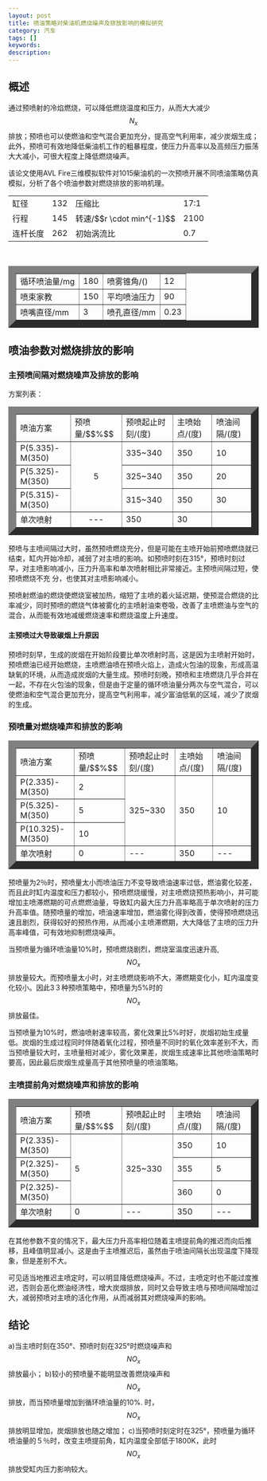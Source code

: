 ```yaml
---
layout: post
title: 喷油策略对柴油机燃烧噪声及排放影响的模拟研究
category: 汽车
tags: []
keywords:
description:
---
```


## 概述

通过预喷射的冷焰燃烧，可以降低燃烧温度和压力，从而大大减少$$N_x$$排放；预喷也可以使燃油和空气混合更加充分，提高空气利用率，减少炭烟生成；此外，预喷可有效地降低柴油机工作的粗暴程度，使压力升高率以及高频压力振荡大大减小，可很大程度上降低燃烧噪声。<br>

该论文使用AVL Fire三维模拟软件对1015柴油机的一次预喷开展不同喷油策略仿真模拟，分析了各个喷油参数对燃烧排放的影响机理。<br>


<table border"15">
	<tr>
		<td>
		缸径 
		</td>
		<td>
		132
		</td>
		<td>
		压缩比
		</td>
		<td>
		17:1
		</td>
	</tr>
	<tr>
		<td>
	    行程
		</td>
		<td>
		 145
		</td>
		<td>
		转速/$$r \cdot min^{-1}$$ 
		</td>
		<td>
		2100
		</td>
	</tr>
	<tr>
		<td>
		连杆长度
		</td>
		<td>
	    262
		</td>
		<td>
	    初始涡流比
		</td>
		<td>
        0.7
		</td>
	</tr>
</table>

<br>



<table  border="15">
   <tr>
      <td>
         循环喷油量/mg
      </td>
      <td>
         180   
      </td>
      <td>
         喷雾锥角/()   
      </td>
      <td>
        12
      </td>
   </tr>
   <tr>
      <td>
         喷束家教   
      </td>
      <td>
         150   
      </td>
      <td>
        平均喷油压力 
      </td>
      <td>
       90
      </td>
   </tr>
   <tr>
      <td>
         喷嘴直径/mm  
      </td>
      <td>
       3 
      </td>
      <td>
     喷孔直径/mm  
      </td>
      <td>
        0.23
      </td>

   </tr>
</table>

## 喷油参数对燃烧排放的影响


### 主预喷间隔对燃烧噪声及排放的影响

方案列表：
<table border="15">
    <tr>
        <td>
            喷油方案
        </td>
        <td>
            预喷量/$$%$$
        </td>
        <td>
            预喷起止时刻/(度)
        </td>
        <td>
            主喷始点/(度)
        </td>
        <td>
            喷油间隔/(度)
        </td>
    </tr>
    <tr>
        <td>
            P(5.335)-M(350)
        </td>
        <td rowspan="3">
               <center> 5</center>
        </td>
        <td>
            335~340
        </td>
        <td>
            350
        </td>
        <td>
            10
        </td>
    </tr>  
    <tr>
        <td>
            P(5.325)-M(350)
        </td>
        <td>
            325~340
        </td>
        <td>
            350
        </td>
        <td>
            20
        </td>
    </tr>  
    <tr>
        <td>
            P(5.315)-M(350)
        </td>
        <td>
            315~340
        </td>
        <td>
            350
        </td>
        <td>
            30
        </td>
    </tr>  
    <tr>
        <td>
            单次喷射
        </td>
        <td>
            <center>---<center>
        </td>
        <td>
            350
        </td>
        <td>
            30
        </td>
    </tr>  


</table>


预喷与主喷间隔过大时，虽然预喷燃烧充分，但是可能在主喷开始前预喷燃烧就已结束，缸内开始冷却，减弱了对主喷的影响。如预喷时刻在315°，预喷时刻过早，对主喷影响减小，压力升高率和单次喷射相比非常接近。主预喷间隔过短，使预喷燃烧不充 分，也使其对主喷影响减小。<br>


预喷射燃油的燃烧使燃烧室被加热，缩短了主喷的着火延迟期，使预混合燃烧的比率减少，同时预喷的燃烧气体被雾化的主喷射油束卷吸，改善了主喷燃油与空气的混合，从而能有效地减缓燃烧速率和燃烧温度上升速度。<br>

#### 主预喷过大导致碳烟上升原因

预喷时刻早，生成的炭烟在开始阶段要比单次喷射时高，这是因为主喷射开始时，预喷燃油已经开始燃烧，主喷燃油喷在预喷火焰上，造成火包油的现象，形成高温缺氧的环境，从而造成炭烟的大量生成。预喷时刻晚，预喷和主喷燃烧几乎合并在一起，不存在火包油的现象，但是由于定量的循环喷油量分两次与空气混合，可以使燃油和空气混合更加充分，提高空气利用率，减少富油低氧的区域，减少了炭烟的生成。

### 预喷量对燃烧噪声和排放的影响

<table border="15">
    <tr>
        <td>
            喷油方案
        </td>
        <td>
            预喷量/$$%$$
        </td>
        <td>
            预喷起止时刻/(度)
        </td>
        <td>
            主喷始点/(度)
        </td>
        <td>
            喷油间隔/(度)
        </td>
    </tr>
    <tr>
        <td>
            P(2.335)-M(350)
        </td>
        <td >
           2
        </td>
        <td rowspan="3">
            325~330
        </td>
        <td rowspan="3">
            350
        </td>
        <td rowspan="3">
            10
        </td>
    </tr>  
    <tr>
        <td>
            P(5.325)-M(350)
        </td>
        <td>
            5
        </td>
    </tr>  
    <tr>
        <td>
            P(10.325)-M(350)
        </td>
        <td>
            10
        </td>
    </tr>  
    <tr>
        <td>
            单次喷射
        </td>
        <td>
            0
        </td>
        <td>
            ---
        </td>
        <td>
            350
        </td>
        <td>
        ---
        </td>
    </tr>  
</table>

预喷量为2％时，预喷量太小而喷油压力不变导致喷油速率过低，燃油雾化较差，而且此时缸内温度和压力都较小，预喷燃烧缓慢，对主喷燃烧预热影响小，并可能增加主喷滞燃期的可点燃燃油量，导致缸内最大压力升高率略高于单次喷射的压力升高率值。随预喷量的增加，喷油速率增加，燃油雾化得到改善，使得预喷燃烧迅速且剧烈，获得较好的预热作用，从而减小主喷滞燃期，大大降低了主喷的压力升高率峰值，可有效地抑制燃烧噪声。<br>

当预喷量为循环喷油量10%时，预喷燃烧剧烈，燃烧室温度迅速升高,$$NO_x$$排放量较大。而预喷量太小时，对主喷燃烧影响不大，滞燃期变化小，缸内温度变化较小。因此3３种预喷策略中，预喷量为5%时的$$NO_x$$排放最佳。<br>

当预喷量为10%时，燃油喷射速率较高，雾化效果比5%时好，炭烟初始生成量低。炭烟的生成过程同时伴随着氧化过程，预喷量不同时的氧化效率差别不大，而当预喷量较大时，主喷量相对减少，雾化效果差，炭烟生成速率比其他喷油策略时要高，因此最后炭烟生成量高于其他预喷量的喷油策略。<br>


### 主喷提前角对燃烧噪声和排放的影响

<table border="15">
    <tr>
        <td>
            喷油方案
        </td>
        <td>
            预喷量/$$%$$
        </td>
        <td>
            预喷起止时刻/(度)
        </td>
        <td>
            主喷始点/(度)
        </td>
        <td>
            喷油间隔/(度)
        </td>
    </tr>
    <tr>
        <td>
            P(2.335)-M(350)
        </td>
        <td rowspan="3">
           5
        </td>
        <td rowspan="3">
            325~330
        </td>
        <td >
            350
        </td>
        <td >
            10
        </td>
    </tr>  
    <tr>
        <td>
            P(2.325)-M(350)
        </td>
        <td >
            355
        </td>
        <td >
            5
        </td>
    </tr>  
    <tr>
        <td>
            P(2.325)-M(350)
        </td>
        <td >
            360
        </td>
        <td >
            0
        </td>
    </tr>  
    <tr>
        <td>
            单次喷射
        </td>
        <td>
            0
        </td>
        <td>
            ---
        </td>
        <td>
            350
        </td>
        <td>
        ---
        </td>
    </tr>  
</table>

在其他参数不变的情况下，最大压力升高率相位随着主喷提前角的推迟而向后推移，且峰值明显减小。这是由于主喷推迟后，虽然由于喷油间隔长出现温度下降现象，但是差别不大。<br>

可见适当地推迟主喷定时，可以明显降低燃烧噪声。不过，主喷定时也不能过度推迟，否则会恶化燃油经济性，增大炭烟排放，同时又会导致主喷与预喷间隔增加过大，减弱预喷对主喷的活化作用，从而减弱其对燃烧噪声的影响。


## 结论

a)当主喷时刻在350°、预喷时刻在325°时燃烧噪声和$$NO_x$$排放最小；
b)较小的预喷量不能明显改善燃烧噪声和$$NO_x$$排放，而当预喷量增加到循环喷油量的10%.
时，$$NO_x$$排放明显增加，炭烟排放也随之增加；
c)当预喷时刻定时在325°，预喷量为循环喷油量的５％时，改变主喷提前角，缸内温度全部低于1800K，此时$$NO_x$$排放受缸内压力影响较大。

